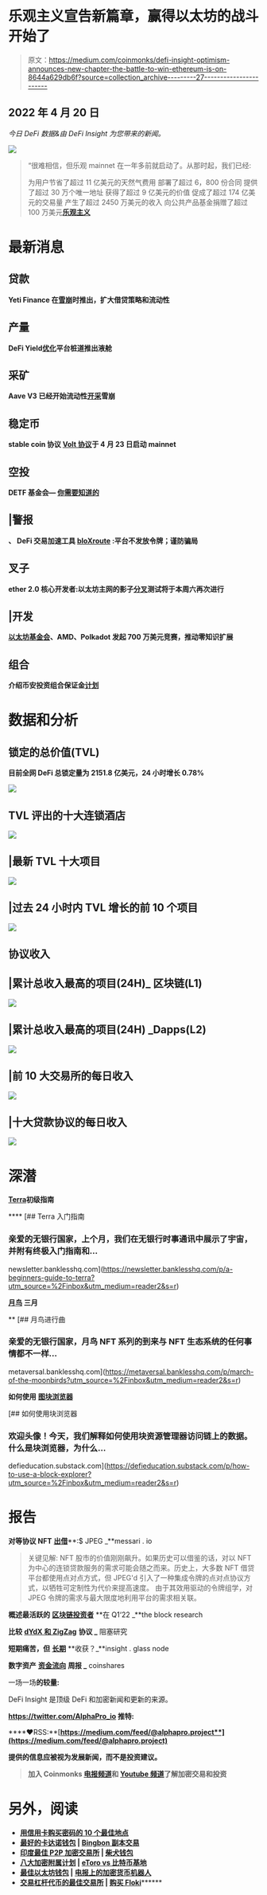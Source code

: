 # 乐观主义宣告新篇章，赢得以太坊的战斗开始了

> 原文：<https://medium.com/coinmonks/defi-insight-optimism-announces-new-chapter-the-battle-to-win-ethereum-is-on-8644a629db6f?source=collection_archive---------27----------------------->

## 2022 年 4 月 20 日

*今日 DeFi 数据&由 DeFi Insight 为您带来的新闻。*

![](img/c00baaaa09e264e07ab6dfbd98a736c0.png)

> “很难相信，但乐观 mainnet 在一年多前就启动了。从那时起，我们已经:
> 
> 为用户节省了超过 11 亿美元的天然气费用
> 部署了超过 6，800 份合同
> 提供了超过 30 万个唯一地址
> 获得了超过 9 亿美元的价值
> 促成了超过 174 亿美元的交易量
> 产生了超过 2450 万美元的收入
> 向公共产品基金捐赠了超过 100 万美元[**乐观主义**](https://optimism.mirror.xyz/Fdpds7l4yE2VDpLN4AZQUCjpBYdoPrIHw6a4uzUepmw)

# **最新消息**

## **贷款**

****Yeti Finance 在[雪崩](/avalancheavax/yeti-finance-launches-on-avalanche-expanding-borrowing-strategies-and-liquidity-d6c84d1f2128)时推出，扩大借贷策略和流动性****

## ****产量****

******DeFi Yield[优化](https://twitter.com/StakeDAOHQ/status/1515998762992291847?s=20&t=b9nEF7eM3PC6n4uoccgWCw)平台桩道推出液舱******

## ******采矿******

********Aave V3 已经开始流动性[开采](https://twitter.com/luigidemeo/status/1516561114640916480)雪崩********

## ******稳定币******

********stable coin 协议 [Volt 协议](/volt-protocol/presenting-volt-f0ea2a38eb2e)于 4 月 23 日启动 mainnet********

## ******空投******

******DETF 基金会— [你需要知道的](/defund-finance/airdrop-d-c2685d282858)******

## ******|警报******

********、** DeFi 交易加速工具 [bloXroute](https://twitter.com/bloXrouteLabs/status/1514656207709089797) :平台不发放令牌；谨防骗局******

## ****叉子****

****ether 2.0 核心开发者:以太坊主网的影子[分叉](https://twitter.com/dapplion/status/1516334127305342977?s=20&t=hYjCjNHd5arGfjWuBdcARQ)测试将于本周六再次进行****

## ****|开发****

******[以太坊基金会](https://thedefiant.io/eth-amd-polkadot-7m-zprize/)、AMD、Polkadot 发起 700 万美元竞赛，推动零知识扩展******

## ******组合******

********介绍币安投资组合保证金[计划](https://www.binance.com/en/support/announcement/c013c3ceaa604a3eaa362647b06441a1)********

# ******数据和分析******

## ******锁定的总价值(TVL)******

******目前全网 DeFi 总锁定量为 2151.8 亿美元，24 小时增长 0.78%******

******![](img/9d48613c0cf41ae43403a6e26aca9bef.png)******

## ******TVL 评出的十大连锁酒店******

******![](img/c49964895ea1835af371d532cb6d9e4f.png)******

## ******|最新 TVL 十大项目******

******![](img/0bbb6f4df6b256d6a39531ed7ee533d8.png)******

## ******|过去 24 小时内 TVL 增长的前 10 个项目******

******![](img/9d83df69bd171032284a5790a785fd10.png)******

## ******协议收入******

## ******|累计总收入最高的项目(24H)_ 区块链(L1)******

******![](img/d57c6d64450ca1098bdd24511b5e5520.png)******

## ******|累计总收入最高的项目(24H) _Dapps(L2)******

******![](img/6fd7d0c3e0f4dab720250e43b18d781e.png)******

## ******|前 10 大交易所的每日收入******

******![](img/37d7716c1ca10eb00c2f9d13812e1d74.png)******

## ******|十大贷款协议的每日收入******

******![](img/74ccc90b9dcde013ca7f032b3572117f.png)******

# ********深潜********

********[**Terra**](https://newsletter.banklesshq.com/p/a-beginners-guide-to-terra?utm_source=%2Finbox&utm_medium=reader2&s=r)初级指南********

****[](https://newsletter.banklesshq.com/p/a-beginners-guide-to-terra?utm_source=%2Finbox&utm_medium=reader2&s=r) [## Terra 入门指南

### 亲爱的无银行国家，上个月，我们在无银行时事通讯中展示了宇宙，并附有终极入门指南和…

newsletter.banklesshq.com](https://newsletter.banklesshq.com/p/a-beginners-guide-to-terra?utm_source=%2Finbox&utm_medium=reader2&s=r) 

**[**月鸟**](https://metaversal.banklesshq.com/p/march-of-the-moonbirds?utm_source=%2Finbox&utm_medium=reader2&s=r) 三月**

**[](https://metaversal.banklesshq.com/p/march-of-the-moonbirds?utm_source=%2Finbox&utm_medium=reader2&s=r) [## 月鸟进行曲

### 亲爱的无银行国家，月鸟 NFT 系列的到来与 NFT 生态系统的任何事情都不一样…

metaversal.banklesshq.com](https://metaversal.banklesshq.com/p/march-of-the-moonbirds?utm_source=%2Finbox&utm_medium=reader2&s=r) 

**如何使用** [**图块浏览器**](https://defieducation.substack.com/p/how-to-use-a-block-explorer?utm_source=%2Finbox&utm_medium=reader2&s=r)

[](https://defieducation.substack.com/p/how-to-use-a-block-explorer?utm_source=%2Finbox&utm_medium=reader2&s=r) [## 如何使用块浏览器

### 欢迎头像！今天，我们解释如何使用块资源管理器访问链上的数据。什么是块浏览器，为什么…

defieducation.substack.com](https://defieducation.substack.com/p/how-to-use-a-block-explorer?utm_source=%2Finbox&utm_medium=reader2&s=r) 

# 报告

**对等协议 NFT** [**出借**](https://messari.io/article/peer-to-protocol-nft-lending-jpeg)**:$ JPEG _**messari . io

> 关键见解:
> NFT 股市的价值刚刚飙升。如果历史可以借鉴的话，对以 NFT 为中心的连锁贷款服务的需求可能会随之而来。历史上，大多数 NFT 借贷平台都使用点对点方式，但 JPEG'd 引入了一种集成令牌的点对点协议方式，以牺牲可定制性为代价来提高速度。
> 由于其效用驱动的令牌组学，对 JPEG 令牌的需求与最大限度地利用平台的需求相关联。

**概述最活跃的** [**区块链投资者**](https://www.theblockresearch.com/an-overview-of-the-most-active-blockchain-investors-in-q122-142497) **在 Q1‘22 _**the block research

**比较** [**dYdX 和 ZigZag**](https://www.theblockresearch.com/comparing-dydx-and-zigzag-protocol-141873) **协议 _** 阻塞研究

**短期痛苦，但** [**长期**](https://insights.glassnode.com/the-week-onchain-week-16-2022/) **收获？_**insight . glass node

**数字资产** [**资金流向**](https://blog.coinshares.com/volume-75-digital-asset-fund-flows-weekly-report-4a847cde4458) **周报 _** coinshares

一场一场**的较量:**

DeFi Insight 是顶级 DeFi 和加密新闻和更新的来源。

**https://twitter.com/AlphaPro_io 推特:**[](https://twitter.com/AlphaPro_io)

****❤RSS:**[**https://medium.com/feed/@alphapro.project**](https://medium.com/feed/@alphapro.project)**

**提供的信息应被视为发展新闻，而不是投资建议。**

> **加入 Coinmonks [电报频道](https://t.me/coincodecap)和 [Youtube 频道](https://www.youtube.com/c/coinmonks/videos)了解加密交易和投资**

# **另外，阅读**

*   **[用信用卡购买密码的 10 个最佳地点](https://coincodecap.com/buy-crypto-with-credit-card)**
*   **[最好的卡达诺钱包](https://coincodecap.com/best-cardano-wallets) | [Bingbon 副本交易](https://coincodecap.com/bingbon-copy-trading)**
*   **[印度最佳 P2P 加密交易所](https://coincodecap.com/p2p-crypto-exchanges-in-india) | [柴犬钱包](https://coincodecap.com/baby-shiba-inu-wallets)**
*   **[八大加密附属计划](https://coincodecap.com/crypto-affiliate-programs) | [eToro vs 比特币基地](https://coincodecap.com/etoro-vs-coinbase)**
*   **[最佳以太坊钱包](https://coincodecap.com/best-ethereum-wallets) | [电报上的加密货币机器人](https://coincodecap.com/telegram-crypto-bots)**
*   **[交易杠杆代币的最佳交易所](https://coincodecap.com/leveraged-token-exchanges) | [购买 Floki](https://coincodecap.com/buy-floki-inu-token)********